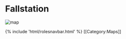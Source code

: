 # Fallstation

![map](FallStation.png)









 {% include 'html/rolesnavbar.html' %}
[[Category:Maps]]
